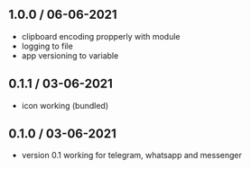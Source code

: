 ## 1.0.0 / 06-06-2021
  * clipboard encoding propperly with module
  * logging to file
  * app versioning to variable

## 0.1.1 / 03-06-2021
  * icon working (bundled)

## 0.1.0 / 03-06-2021
  * version 0.1 working for telegram, whatsapp and messenger